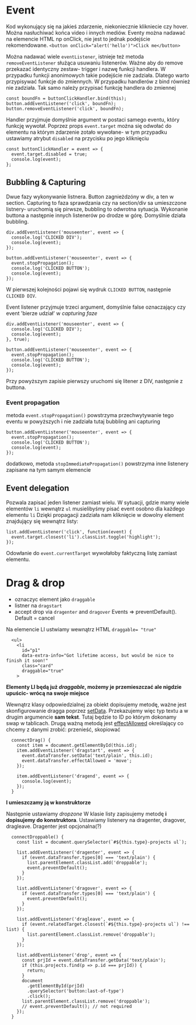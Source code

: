 # Event
Kod wykonujący się na jakieś zdarzenie, niekoniecznie klikniecie czy hover. Można nasłuchiwać końca video i innych mediów.
Eventy można nadawać na elemencie HTML np onClick, nie jest to jednak podejście rekomendowane. 
`<button onClick="alert('hello')">Click me</button>`

Można nadawać wiele `eventListener`, istnieje też metoda `removeEventListener` służąca usuwaniu listenerów. Ważne aby do remove przekazać identyczny zestaw- trigger i nazwę funkcji handlera. W przypadku funkcji anonimowych takie podejście nie zadziała. Dlatego warto przypisywać funkcje do zmiennych. W przypadku handlerów z bind również nie zadziała. Tak samo należy przypisać funkcję handlera do zmiennej
```
const boundFn = buttonClickHandler.bind(this);
button.addEventListener('click', boundFn);
button.removeEventListener('click', boundFn);
```

Handler przyjmuje domyślnie argument w postaci samego eventu, który funkcję wywołał. Poprzez props `event.target` można się odwołać do elementu na którym zdarzenie zotało wywołane- w tym przypadku ustawiamy atrybut `disabled` na przycisku po jego kliknięciu
```
const buttonClickHandler = event => {
  event.target.disabled = true;
  console.log(event);
};
```

## Bubbling & Capturing
Dwue fazy wykonywanie listnera. Button zagnieżdzóny w div, a ten w section. Capturing to faza sprawdzania czy na section/div sa umieszczone listnery- uruchomią się pirwsze, bubbling to odwrotna sytuacja. Wykonanie buttona a następnie innych listenerów po drodze w górę. Domyślnie działa bubbling. 
```
div.addEventListener('mouseenter', event => {
  console.log('CLICKED DIV');
  console.log(event);
});

button.addEventListener('mouseenter', event => {
  event.stopPropagation();
  console.log('CLICKED BUTTON');
  console.log(event);
});
```
W pierwszej kolejności pojawi się wydruk `CLICKED BUTTON`, następnie `CLICKED DIV`.

Event listener przyjmuje trzeci argument, domyślnie false oznaczający czy event 'bierze udział' w *capturing faze*
```
div.addEventListener('mouseenter', event => {
  console.log('CLICKED DIV');
  console.log(event);
}, true);

button.addEventListener('mouseenter', event => {
  event.stopPropagation();
  console.log('CLICKED BUTTON');
  console.log(event);
});
```
Przy powyższym zapisie pierwszy uruchomi się litener z DIV, następnie z buttona. 

### Event propagation
metoda `event.stopPropagation()` powstrzyma przechwytywanie tego eventu w powyższych i nie zadziała tutaj bubbling ani capturing

```
button.addEventListener('mouseenter', event => {
  event.stopPropagation();
  console.log('CLICKED BUTTON');
  console.log(event);
});
```
dodatkowo, metoda `stopImmediatePropagation()` powstrzyma inne listenery zapisane na tym samym elemencie 

## Event delegation
Pozwala zapisać jeden listener zamiast wielu. W sytuacji, gdzie mamy wiele elementów `li` wewnątrz `ul` musielibyśmy pisać event osobno dla każdego elementu `li` Dzięki propagacji zadziała nam kliknięcie w dowolny element znajdujący się wewnątrz listy:

```
list.addEventListener('click', function(event) {
  event.target.closest('li').classList.toggle('highlight');
});
```

Odowłanie do `event.currentTarget` wywołałoby faktyczną listę zamiast elementu.

# Drag & drop
- oznaczyc element jako `draggable`
- listner na `dragstart`
- accept drop via `dragenter` and `dragover` Events => preventDefault(). Default = cancel

Na elemencie LI ustwiamy wewnątrz HTML `draggable= "true"`
```
  <ul>
    <li
      id="p1"
      data-extra-info="Got lifetime access, but would be nice to finish it soon!"
      class="card"
      draggable="true"
    >
```
**Elementy LI będą już *draggable*, możemy je przemieszczać ale nigdzie upuścic- wrócą na swoje miejsce**

Wewnątrz klasy odpowiedzialnej za obiekt dopisujemy metodę, ważne jest skonfigurowanie dragga poprzez [setData](https://developer.mozilla.org/en-US/docs/Web/API/HTML_Drag_and_Drop_API/Recommended_drag_types). Przekazujemy więc typ textu a w drugim argumencie **sam tekst**. Tutaj będzie to ID po którym dokonamy swap w tablicach. Drugą ważną metodą jest [effectAllowed](https://developer.mozilla.org/en-US/docs/Web/API/DataTransfer/effectAllowed) określający co chcemy z danymi zrobić: przenieść, skopiować 
```
  connectDrag() {
    const item = document.getElementById(this.id);
    item.addEventListener('dragstart', event => {
      event.dataTransfer.setData('text/plain', this.id);
      event.dataTransfer.effectAllowed = 'move';
    });

    item.addEventListener('dragend', event => {
      console.log(event);
    });
  }
```
**I umieszczamy ją w konstruktorze**

Następnie ustawiamy *dropzone*
W klasie listy zapisujemy metodę **i dopisujemy do konstruktora**. Ustawiamy listenery na dragenter, dragover, dragleave. Dragenter jest opcjonalna(?) 

```
  connectDroppable() {
    const list = document.querySelector(`#${this.type}-projects ul`);

    list.addEventListener('dragenter', event => {
      if (event.dataTransfer.types[0] === 'text/plain') {
        list.parentElement.classList.add('droppable');
        event.preventDefault();
      }
    });

    list.addEventListener('dragover', event => {
      if (event.dataTransfer.types[0] === 'text/plain') {
        event.preventDefault();
      }
    });

    list.addEventListener('dragleave', event => {
      if (event.relatedTarget.closest(`#${this.type}-projects ul`) !== list) {
        list.parentElement.classList.remove('droppable');
      }
    });

    list.addEventListener('drop', event => {
      const prjId = event.dataTransfer.getData('text/plain');
      if (this.projects.find(p => p.id === prjId)) {
        return;
      }
      document
        .getElementById(prjId)
        .querySelector('button:last-of-type')
        .click();
      list.parentElement.classList.remove('droppable');
      // event.preventDefault(); // not required
    });
  }
```